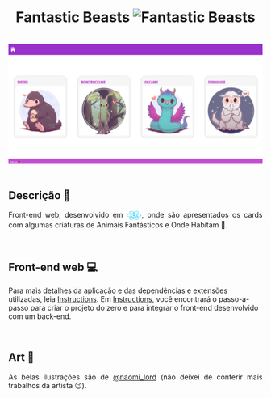 <h1 align = "center">
  Fantastic Beasts 
  <img ali = "FantasticBeasts" title = "Fantastic Beasts" width="100" src = "https://i.pinimg.com/originals/b2/a8/88/b2a888b00735b2cc7fa9a7c8a0af07a5.jpg"/>
</h1>

</br>

<div align = "center">
  <img ali = "creatures" title = "creatures" src = "/src/interface.png"/>
</div>

</br>

<div>

## Descrição 📄

<p align = "justify"> Front-end web, desenvolvido em <img align="center" alt="React" height="20" width="30" src="https://raw.githubusercontent.com/devicons/devicon/master/icons/react/react-original.svg">, onde são apresentados os cards com algumas criaturas de Animais Fantásticos e Onde Habitam
💼.</p>

</div>

</br>

<div>
  
<h2>Front-end web 💻 </h2>
  
<p> Para mais detalhes da aplicação e das dependências e extensões utilizadas, leia <a href="https://github.com/arianacabral/Fantastic-Beasts/blob/main/front-end-web/Instructions.md" target="_blank" rel="noopener">Instructions</a>. Em <a href="https://github.com/arianacabral/Fantastic-Beasts/blob/main/front-end-web/Instructions.md" target="_blank" rel="noopener">Instructions</a>, você encontrará o passo-a-passo para criar o projeto do zero e para integrar o front-end desenvolvido com um back-end.</p>  
  
</div>

</br>

<div>

## Art 🎨
  
<p align = "justify"> As belas ilustrações são de <a href="https://www.instagram.com/naomi_lord/" target="_blank" rel="noopener">@naomi_lord</a> (não deixei de conferir mais trabalhos da artista 😉).</p>

</div>
